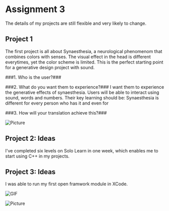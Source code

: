# Assignment 3

The details of my projects are still flexible and very likely to change. 

## Project 1 ##

The first project is all about Synaesthesia, a neurological phenomenom that combines colors with senses. The visual effect in the head is different everytimes, yet the color scheme is limited. This is the perfect starting point for a generative design project with sound. 

###1. Who is the user?###

###2. What do you want them to experience?###
I want them to experience the generative effects of synaesthesia. Users will be able to interact using sound, words and numbers. Their key learning should be: Synaesthesia is different for every person who has it and even for 

###3. How will your translation achieve this?###




![Picture](.png)

## Project 2: Ideas ##

I've completed six levels on Solo Learn in one week, which enables me to start using C++ in my projects. 

## Project 3: Ideas ##

I was able to run my first open framwork module in XCode. 

![GIF](openframeworks.gif)

![Picture](Openframeworks_3D.png)

